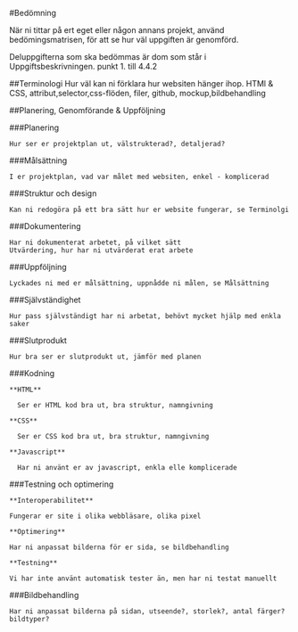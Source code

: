 #Bedömning

När ni tittar på ert eget eller någon annans projekt, använd bedömingsmatrisen, för att se hur väl uppgiften är genomförd.

Deluppgifterna som ska bedömmas är dom som står i Uppgiftsbeskrivningen. punkt 1. till 4.4.2


##Terminologi
    Hur väl kan ni förklara hur websiten hänger ihop.
    HTMl & CSS, attribut,selector,css-flöden, filer, github, mockup,bildbehandling

##Planering, Genomförande & Uppföljning

###Planering

    Hur ser er projektplan ut, välstrukterad?, detaljerad?

###Målsättning

    I er projektplan, vad var målet med websiten, enkel - komplicerad

###Struktur och design

    Kan ni redogöra på ett bra sätt hur er website fungerar, se Terminolgi

###Dokumentering

    Har ni dokumenterat arbetet, på vilket sätt
    Utvärdering, hur har ni utvärderat erat arbete

###Uppföljning

    Lyckades ni med er målsättning, uppnådde ni målen, se Målsättning

###Självständighet

    Hur pass självständigt har ni arbetat, behövt mycket hjälp med enkla saker


###Slutprodukt

    Hur bra ser er slutprodukt ut, jämför med planen


###Kodning

    **HTML**

      Ser er HTML kod bra ut, bra struktur, namngivning

    **CSS**

      Ser er CSS kod bra ut, bra struktur, namngivning

    **Javascript**

      Har ni använt er av javascript, enkla elle komplicerade


###Testning och optimering

    **Interoperabilitet**
    
    Fungerar er site i olika webbläsare, olika pixel

    **Optimering**

    Har ni anpassat bilderna för er sida, se bildbehandling

    **Testning**

    Vi har inte använt automatisk tester än, men har ni testat manuellt

###Bildbehandling

    Har ni anpassat bilderna på sidan, utseende?, storlek?, antal färger? bildtyper?



